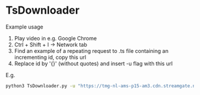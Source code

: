 # TsDownloader
Example usage

1. Play video in e.g. Google Chrome
2. Ctrl + Shift + I -> Network tab
3. Find an example of a repeating request to .ts file containing an incrementing id, copy this url
4. Replace id by '{}' (without quotes) and insert -u flag with this url

E.g.
```bash
python3 TsDownloader.py -u "https://tmg-nl-ams-p15-am3.cdn.streamgate.nl/eyJ0eXAiOiJKV1QiLCJhbGciOiJIUzI1NiJ9.eyJleHAiOjE2MTg3MDc4NTksInVyaSI6Ilwvdm9kXC90bWdcL3MxXC9KSUpnZklFSzFNUUVcL2hsc1wvS3pwb2VkNUkzZWFHXC9LenBvZWQ1STNlYUdfdjE2MTUzMTI1MjcuaXNtIiwiY2xpZW50X2lwIjoiNzguMjEuMTAwLjE4NSIsInZpZXdlciI6InNhbS1yZWRpcmVjdC1zZXJ2aWNlIiwicmlkIjoiYWRiZWU4NiJ9.5fc3GaphmwTlMlgx5NuPRkTQj355MvHohCQ9nXWtGnc/vod/tmg/s1/JIJgfIEK1MQE/hls/Kzpoed5I3eaG/Kzpoed5I3eaG_v1615312527.ism/Kzpoed5I3eaG-1615312527-audio=128000-video=2200000-{}.ts?v=1615312527" -s {} -o "output.mp4"
```
